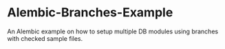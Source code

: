 # Alembic-Branches-Example
An Alembic example on how to setup multiple DB modules using branches with checked sample files.

